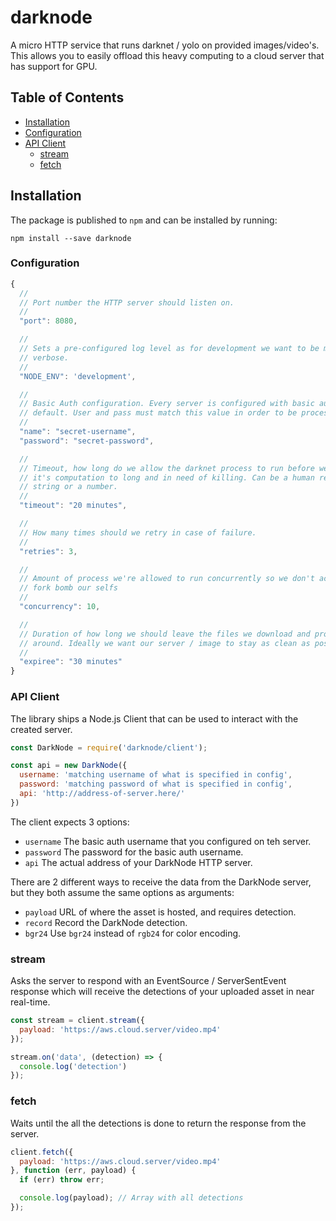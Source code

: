 # darknode

A micro HTTP service that runs darknet / yolo on provided images/video's. This
allows you to easily offload this heavy computing to a cloud server that has
support for GPU.

## Table of Contents

- [Installation](#installation)
- [Configuration](#configuration)
- [API Client](#api-client)
  - [stream](#stream)
  - [fetch](#fetch)

## Installation

The package is published to `npm` and can be installed by running:

```
npm install --save darknode
```

### Configuration

```js
{
  //
  // Port number the HTTP server should listen on.
  //
  "port": 8080,

  //
  // Sets a pre-configured log level as for development we want to be more
  // verbose.
  //
  "NODE_ENV": 'development',

  //
  // Basic Auth configuration. Every server is configured with basic auth by
  // default. User and pass must match this value in order to be processed.
  //
  "name": "secret-username",
  "password": "secret-password",

  //
  // Timeout, how long do we allow the darknet process to run before we consider
  // it's computation to long and in need of killing. Can be a human readable
  // string or a number.
  //
  "timeout": "20 minutes",

  //
  // How many times should we retry in case of failure.
  //
  "retries": 3,

  //
  // Amount of process we're allowed to run concurrently so we don't accidentally
  // fork bomb our selfs
  //
  "concurrency": 10,

  //
  // Duration of how long we should leave the files we download and process
  // around. Ideally we want our server / image to stay as clean as possible.
  //
  "expiree": "30 minutes"
}
```

### API Client

The library ships a Node.js Client that can be used to interact with the
created server.

```js
const DarkNode = require('darknode/client');

const api = new DarkNode({
  username: 'matching username of what is specified in config',
  password: 'matching password of what is specified in config',
  api: 'http://address-of-server.here/'
})
```

The client expects 3 options:

- `username` The basic auth username that you configured on teh server.
- `password` The password for the basic auth username.
- `api` The actual address of your DarkNode HTTP server.

There are 2 different ways to receive the data from the DarkNode server, but
they both assume the same options as arguments:

- `payload` URL of where the asset is hosted, and requires detection.
- `record` Record the DarkNode detection.
- `bgr24` Use `bgr24` instead of `rgb24` for color encoding.

### stream

Asks the server to respond with an EventSource / ServerSentEvent response
which will receive the detections of your uploaded asset in near real-time.

```js
const stream = client.stream({
  payload: 'https://aws.cloud.server/video.mp4'
});

stream.on('data', (detection) => {
  console.log('detection')
});
```

### fetch

Waits until the all the detections is done to return the response from the
server.

```js
client.fetch({
  payload: 'https://aws.cloud.server/video.mp4'
}, function (err, payload) {
  if (err) throw err;

  console.log(payload); // Array with all detections
});
```
